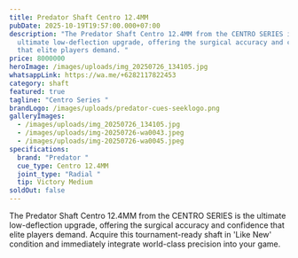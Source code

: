 ```yaml
---
title: Predator Shaft Centro 12.4MM
pubDate: 2025-10-19T19:57:00.000+07:00
description: "The Predator Shaft Centro 12.4MM from the CENTRO SERIES is the
  ultimate low-deflection upgrade, offering the surgical accuracy and confidence
  that elite players demand. "
price: 8000000
heroImage: /images/uploads/img_20250726_134105.jpg
whatsappLink: https://wa.me/+6282117822453
category: shaft
featured: true
tagline: "Centro Series "
brandLogo: /images/uploads/predator-cues-seeklogo.png
galleryImages:
  - /images/uploads/img_20250726_134105.jpg
  - /images/uploads/img-20250726-wa0043.jpeg
  - /images/uploads/img-20250726-wa0045.jpeg
specifications:
  brand: "Predator "
  cue_type: Centro 12.4MM
  joint_type: "Radial "
  tip: Victory Medium
soldOut: false
---
```


The Predator Shaft Centro 12.4MM from the CENTRO SERIES is the ultimate low-deflection upgrade, offering the surgical accuracy and confidence that elite players demand. Acquire this tournament-ready shaft in 'Like New' condition and immediately integrate world-class precision into your game.
